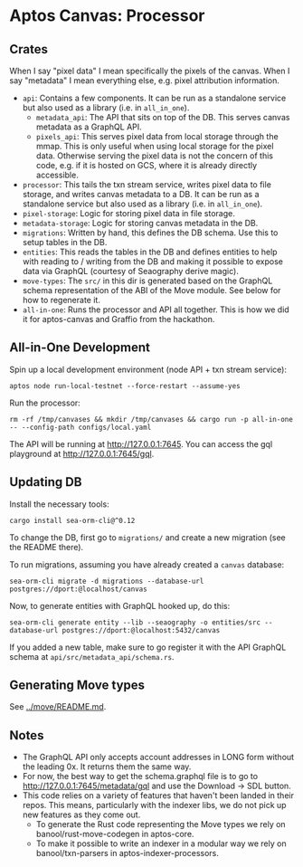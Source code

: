 # Aptos Canvas: Processor

## Crates
When I say "pixel data" I mean specifically the pixels of the canvas. When I say "metadata" I mean everything else, e.g. pixel attribution information.

- `api`: Contains a few components. It can be run as a standalone service but also used as a library (i.e. in `all_in_one`).
  - `metadata_api`: The API that sits on top of the DB. This serves canvas metadata as a GraphQL API.
  - `pixels_api`: This serves pixel data from local storage through the mmap. This is only useful when using local storage for the pixel data. Otherwise serving the pixel data is not the concern of this code, e.g. if it is hosted on GCS, where it is already directly accessible.
- `processor`: This tails the txn stream service, writes pixel data to file storage, and writes canvas metadata to a DB. It can be run as a standalone service but also used as a library (i.e. in `all_in_one`).
- `pixel-storage`: Logic for storing pixel data in file storage.
- `metadata-storage`: Logic for storing canvas metadata in the DB.
- `migrations`: Written by hand, this defines the DB schema. Use this to setup tables in the DB.
- `entities`: This reads the tables in the DB and defines entities to help with reading to / writing from the DB and making it possible to expose data via GraphQL (courtesy of Seaography derive magic).
- `move-types`: The `src/` in this dir is generated based on the GraphQL schema representation of the ABI of the Move module. See below for how to regenerate it.
- `all-in-one`: Runs the processor and API all together. This is how we did it for aptos-canvas and Graffio from the hackathon.

## All-in-One Development
Spin up a local development environment (node API + txn stream service):
```
aptos node run-local-testnet --force-restart --assume-yes
```

Run the processor:
```
rm -rf /tmp/canvases && mkdir /tmp/canvases && cargo run -p all-in-one -- --config-path configs/local.yaml
```

The API will be running at http://127.0.0.1:7645. You can access the gql playground at http://127.0.0.1:7645/gql.

## Updating DB
Install the necessary tools:
```
cargo install sea-orm-cli@^0.12
```

To change the DB, first go to `migrations/` and create a new migration (see the README there).

To run migrations, assuming you have already created a `canvas` database:
```
sea-orm-cli migrate -d migrations --database-url postgres://dport:@localhost/canvas
```

Now, to generate entities with GraphQL hooked up, do this:
```
sea-orm-cli generate entity --lib --seaography -o entities/src --database-url postgres://dport:@localhost:5432/canvas
```

If you added a new table, make sure to go register it with the API GraphQL schema at `api/src/metadata_api/schema.rs`.

## Generating Move types
See [../move/README.md](../move/README.md).

## Notes
- The GraphQL API only accepts account addresses in LONG form without the leading 0x. It returns them the same way.
- For now, the best way to get the schema.graphql file is to go to http://127.0.0.1:7645/metadata/gql and use the Download -> SDL button.
- This code relies on a variety of features that haven't been landed in their repos. This means, particularly with the indexer libs, we do not pick up new features as they come out.
  - To generate the Rust code representing the Move types we rely on banool/rust-move-codegen in aptos-core.
  - To make it possible to write an indexer in a modular way we rely on banool/txn-parsers in aptos-indexer-processors.
